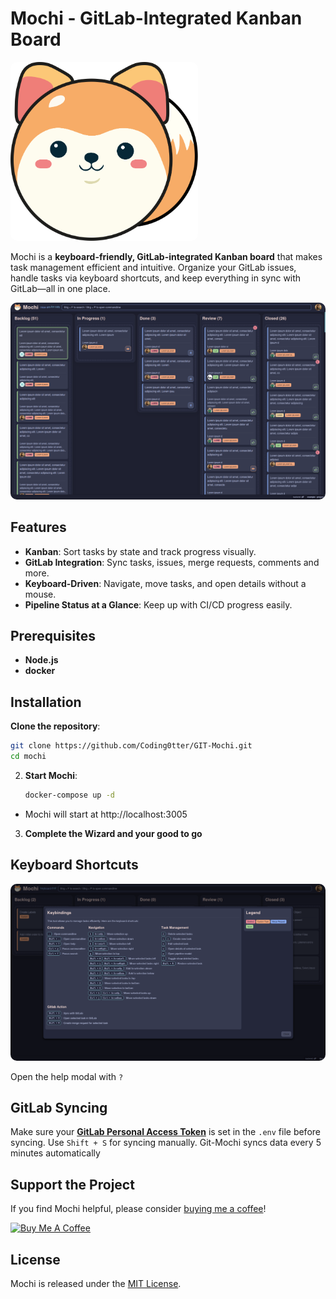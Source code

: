 # Mochi - GitLab-Integrated Kanban Board

<img src="./logo.svg" alt="Mochi Logo" width="300" style="border-radius:10px;">

Mochi is a **keyboard-friendly, GitLab-integrated Kanban board** that makes task management efficient and intuitive. Organize your GitLab issues, handle tasks via keyboard shortcuts, and keep everything in sync with GitLab—all in one place.

<img src="./docs/dashboard.png" alt="Mochi Dashboard" width="1000" style="border-radius:10px;">

## Features

- **Kanban**: Sort tasks by state and track progress visually.
- **GitLab Integration**: Sync tasks, issues, merge requests, comments and more.
- **Keyboard-Driven**: Navigate, move tasks, and open details without a mouse.
- **Pipeline Status at a Glance**: Keep up with CI/CD progress easily.

## Prerequisites

- **Node.js**
- **docker**

## Installation

**Clone the repository**:

```bash
git clone https://github.com/Coding0tter/GIT-Mochi.git
cd mochi
```

2. **Start Mochi**:

   ```bash
   docker-compose up -d
   ```

- Mochi will start at http://localhost:3005

3. **Complete the Wizard and your good to go**

## Keyboard Shortcuts

<img src="./docs/help.png" alt="Mochi Help" width="1000" style="border-radius:10px;">

Open the help modal with `?`

## GitLab Syncing

Make sure your **[GitLab Personal Access Token](https://docs.github.com/en/authentication/keeping-your-account-and-data-secure/managing-your-personal-access-tokens)** is set in the `.env` file before syncing. Use `Shift + S` for syncing manually. Git-Mochi syncs data every 5 minutes automatically

## Support the Project

If you find Mochi helpful, please consider [buying me a coffee](https://www.buymeacoffee.com/maxikriegl)!

[<img src="https://cdn.buymeacoffee.com/buttons/v2/default-yellow.png" alt="Buy Me A Coffee" width="217" height="60">](https://www.buymeacoffee.com/maxikriegl)

## License

Mochi is released under the [MIT License](https://github.com/Coding0tter/GIT-Mochi/blob/main/LICENSE.md).
